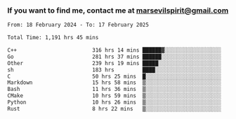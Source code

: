 ### If you want to find me, contact me at marsevilspirit@gmail.com

<!--
**marsevilspirit/marsevilspirit** is a ✨ _special_ ✨ repository because its `README.md` (this file) appears on your GitHub profile.

Here are some ideas to get you started:

- 🔭 I’m currently working on ...
- 🌱 I’m currently learning ...
- 👯 I’m looking to collaborate on ...
- 🤔 I’m looking for help with ...
- 💬 Ask me about ...
- 📫 How to reach me: ...
- 😄 Pronouns: ...
- ⚡ Fun fact: ...
-->
<!--START_SECTION:waka-->

```txt
From: 18 February 2024 - To: 17 February 2025

Total Time: 1,191 hrs 45 mins

C++                        316 hrs 14 mins ██████▓░░░░░░░░░░░░░░░░░░   26.54 %
Go                         281 hrs 37 mins ██████░░░░░░░░░░░░░░░░░░░   23.63 %
Other                      239 hrs 19 mins █████░░░░░░░░░░░░░░░░░░░░   20.08 %
sh                         183 hrs         ████░░░░░░░░░░░░░░░░░░░░░   15.36 %
C                          50 hrs 25 mins  █░░░░░░░░░░░░░░░░░░░░░░░░   04.23 %
Markdown                   15 hrs 58 mins  ▒░░░░░░░░░░░░░░░░░░░░░░░░   01.34 %
Bash                       11 hrs 36 mins  ▒░░░░░░░░░░░░░░░░░░░░░░░░   00.97 %
CMake                      10 hrs 59 mins  ▒░░░░░░░░░░░░░░░░░░░░░░░░   00.92 %
Python                     10 hrs 26 mins  ▒░░░░░░░░░░░░░░░░░░░░░░░░   00.88 %
Rust                       8 hrs 22 mins   ▒░░░░░░░░░░░░░░░░░░░░░░░░   00.70 %
```

<!--END_SECTION:waka-->
